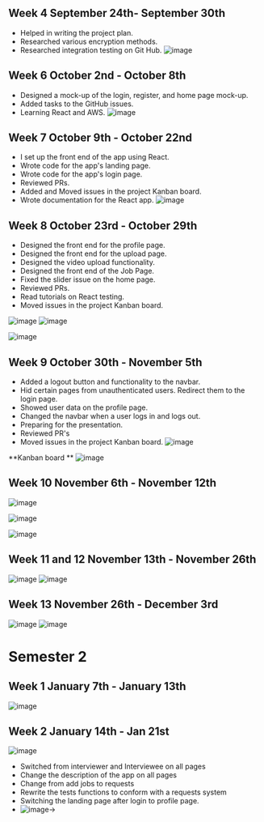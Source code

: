 
## Week 4 September 24th- September 30th
- Helped in writing the project plan.
- Researched various encryption methods.
- Researched integration testing on Git Hub.
![image](https://github.com/COSC-499-W2023/word-chain-exercise-team-12/assets/45835101/c71195a8-eb88-4e68-ac85-578b0e6a7137)


## Week 6 October 2nd - October 8th
- Designed a mock-up of the login, register, and home page mock-up.
- Added tasks to the GitHub issues.
- Learning React and AWS.
![image](https://github.com/COSC-499-W2023/year-long-project-team-12/assets/45835101/bbabee05-3305-427f-b698-85d50cd9d594)

## Week 7 October 9th - October 22nd
- I set up the front end of the app using React.
- Wrote code for the app's landing page.
- Wrote code for the app's login page.
- Reviewed PRs.
- Added and Moved issues in the project Kanban board.
- Wrote documentation for the React app.
![image](https://github.com/COSC-499-W2023/year-long-project-team-12/assets/45835101/f6c9b606-df62-4bc3-8df7-69e2b4c0b71e)


## Week 8 October 23rd - October 29th
- Designed the front end for the profile page.
- Designed the front end for the upload page.
- Designed the video upload functionality.
- Designed the front end of the Job Page.
- Fixed the slider issue on the home page.
- Reviewed PRs.
- Read tutorials on React testing.
- Moved issues in the project Kanban board.

![image](https://github.com/COSC-499-W2023/year-long-project-team-12/assets/45835101/46ff034d-cab2-47a5-b997-d598606cb103)
![image](https://github.com/COSC-499-W2023/year-long-project-team-12/assets/45835101/41d711ae-697c-4442-872f-08cb773f1f36)


![image](https://github.com/COSC-499-W2023/year-long-project-team-12/assets/45835101/67c4e600-d4ff-43dd-8121-f1369d5e266f)


## Week 9 October 30th - November 5th 
- Added a logout button and functionality to the navbar.
- Hid certain pages from unauthenticated users. Redirect them to the login page.
- Showed user data on the profile page.
- Changed the navbar when a user logs in and logs out.
- Preparing for the presentation.
- Reviewed PR's
- Moved issues in the project Kanban board.
![image](https://github.com/COSC-499-W2023/year-long-project-team-12/assets/45835101/f9587ce1-bebd-4d61-bee0-1d1b65cc61d7)

**Kanban board **
![image](https://github.com/COSC-499-W2023/year-long-project-team-12/assets/45835101/f3f24677-7f0b-487d-a552-e839910126a9)




## Week 10 November 6th - November 12th
![image](https://github.com/COSC-499-W2023/year-long-project-team-12/assets/45835101/640bd568-f084-4428-8a6f-9858378c7043)

![image](https://github.com/COSC-499-W2023/year-long-project-team-12/assets/45835101/18c56d90-6e3d-45a5-b117-7bf61d3a6c85)

![image](https://github.com/COSC-499-W2023/year-long-project-team-12/assets/45835101/44d3fd6b-6fd5-4ae1-a640-0b8188bd5214)

## Week 11 and 12 November 13th - November 26th
![image](https://github.com/COSC-499-W2023/year-long-project-team-12/assets/45835101/0f370cae-1e06-4ef9-9271-b1efdfde857b)
![image](https://github.com/COSC-499-W2023/year-long-project-team-12/assets/45835101/4f31c7ff-23a9-4b95-91a7-fb91c3ccaa98)


## Week 13 November 26th - December 3rd
![image](https://github.com/COSC-499-W2023/year-long-project-team-12/assets/45835101/5695d90a-c557-49ac-af1f-6311200c00dd)
![image](https://github.com/COSC-499-W2023/year-long-project-team-12/assets/45835101/02831c88-0b75-497e-a166-48c298c85c2a)

# Semester 2
## Week 1 January 7th - January 13th
![image](https://github.com/COSC-499-W2023/year-long-project-team-12/assets/45835101/bf8bb54c-af7f-4647-bc6b-61d8bf29f05d)

## Week 2 January 14th - Jan 21st 
![image](https://github.com/COSC-499-W2023/year-long-project-team-12/assets/45835101/e750800e-4c62-4280-b807-907744a989d8)
- Switched from interviewer and Interviewee on all pages
- Change the description of the app on all pages
- Change from add jobs to requests
- Rewrite the tests functions to conform with a requests system
- Switching the landing page after login to profile page.
- ![image](https://github.com/COSC-499-W2023/year-long-project-team-12/assets/45835101/49d728e9-560e-44b9-88eb-b9aee72fc045)-> 



